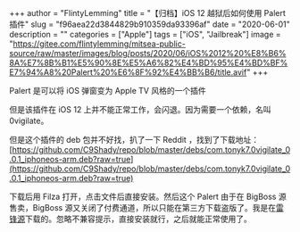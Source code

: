 +++
author = "FlintyLemming"
title = "【归档】iOS 12 越狱后如何使用 Palert 插件"
slug = "f96aea22d3844829b910359da93396af"
date = "2020-06-01"
description = ""
categories = ["Apple"]
tags = ["iOS", "Jailbreak"]
image = "https://gitee.com/flintylemming/mitsea-public-source/raw/master/images/blog/posts/2020/06/iOS%2012%20%E8%B6%8A%E7%8B%B1%E5%90%8E%E5%A6%82%E4%BD%95%E4%BD%BF%E7%94%A8%20Palert%20%E6%8F%92%E4%BB%B6/title.avif"
+++

Palert 是可以将 iOS 弹窗变为 Apple TV 风格的一个插件

但是该插件在 iOS 12 上并不能正常工作，会闪退。因为需要一个依赖，名叫 0vigilate。

但是这个插件的 deb 包并不好找，扒了一下 Reddit ，找到了下载地址：[https://github.com/C9Shady/repo/blob/master/debs/com.tonyk7.0vigilate_0.0.1_iphoneos-arm.deb?raw=true](https://github.com/C9Shady/repo/blob/master/debs/com.tonyk7.0vigilate_0.0.1_iphoneos-arm.deb?raw=true)

下载后用 Filza 打开，点击文件后直接安装。然后这个 Palert 由于在 BigBoss 源售卖，BigBoss 源又关闭了付费通道，所以只能在第三方下载盗版了。我是在[雷锋源](http://apt.cydia.com/)下载的。忽略不兼容提示，直接安装就行，之后就能正常使用了。
